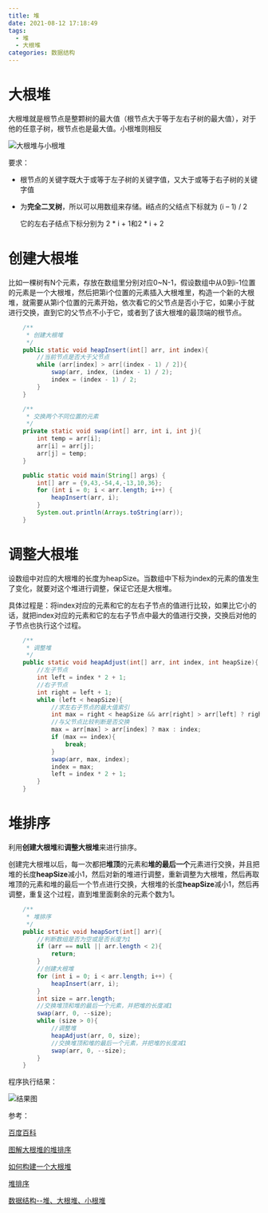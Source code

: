```yaml
---
title: 堆
date: 2021-08-12 17:18:49
tags:
  - 堆
  - 大根堆
categories: 数据结构
---
```


# 大根堆

大根堆就是根节点是整颗树的最大值（根节点大于等于左右子树的最大值），对于他的任意子树，根节点也是最大值。小根堆则相反

![大根堆与小根堆](https://gitee.com/acacac13/images/raw/master/20210812162138.png)

要求：

* 根节点的关键字既大于或等于左子树的关键字值，又大于或等于右子树的关键字值

* 为**完全二叉树**，所以可以用数组来存储。**i**结点的父结点下标就为 (i – 1) / 2
  
  它的左右子结点下标分别为 2 * i + 1和2 * i + 2

# 创建大根堆

比如一棵树有N个元素，存放在数组里分别对应0~N-1，假设数组中从0到i-1位置的元素是一个大根堆，然后把第i个位置的元素插入大根堆里，构造一个新的大根堆，就需要从第i个位置的元素开始，依次看它的父节点是否小于它，如果小于就进行交换，直到它的父节点不小于它，或者到了该大根堆的最顶端的根节点。

```java
    /**
     * 创建大根堆
     */
    public static void heapInsert(int[] arr, int index){
        //当前节点是否大于父节点
        while (arr[index] > arr[(index - 1) / 2]){
            swap(arr, index, (index - 1) / 2);
            index = (index - 1) / 2;
        }
    }

    /**
     * 交换两个不同位置的元素
     */
    private static void swap(int[] arr, int i, int j){
        int temp = arr[i];
        arr[i] = arr[j];
        arr[j] = temp;
    }

    public static void main(String[] args) {
        int[] arr = {9,43,-54,4,-13,10,36};
        for (int i = 0; i < arr.length; i++) {
            heapInsert(arr, i);
        }
        System.out.println(Arrays.toString(arr));
    }
```

# 调整大根堆

设数组中对应的大根堆的长度为heapSize。当数组中下标为index的元素的值发生了变化，就要对这个堆进行调整，保证它还是大根堆。

具体过程是：将index对应的元素和它的左右子节点的值进行比较，如果比它小的话，就把index对应的元素和它的左右子节点中最大的值进行交换，交换后对他的子节点也执行这个过程。

```java
    /**
     * 调整堆
     */
    public static void heapAdjust(int[] arr, int index, int heapSize){
        //左子节点
        int left = index * 2 + 1;
        //右子节点
        int right = left + 1;
        while (left < heapSize){
            //求左右子节点的最大值索引
            int max = right < heapSize && arr[right] > arr[left] ? right : left;
            //与父节点比较判断是否交换
            max = arr[max] > arr[index] ? max : index;
            if (max == index){
                break;
            }
            swap(arr, max, index);
            index = max;
            left = index * 2 + 1;
        }
    }
```

# 堆排序

利用**创建大根堆**和**调整大根堆**来进行排序。

创建完大根堆以后，每一次都把**堆顶**的元素和**堆的最后一个**元素进行交换，并且把堆的长度**heapSize**减小1，然后对新的堆进行调整，重新调整为大根堆，然后再取堆顶的元素和堆的最后一个节点进行交换，大根堆的长度**heapSize**减小1，然后再调整，重复这个过程，直到堆里面剩余的元素个数为1。

```java
    /**
     * 堆排序
     */
    public static void heapSort(int[] arr){
        //判断数组是否为空或是否长度为1
        if (arr == null || arr.length < 2){
            return;
        }
        //创建大根堆
        for (int i = 0; i < arr.length; i++) {
            heapInsert(arr, i);
        }
        int size = arr.length;
        //交换堆顶和堆的最后一个元素，并把堆的长度减1
        swap(arr, 0, --size);
        while (size > 0){
            //调整堆
            heapAdjust(arr, 0, size);
            //交换堆顶和堆的最后一个元素，并把堆的长度减1
            swap(arr, 0, --size);
        }
    }
```

程序执行结果：

![结果图](https://gitee.com/acacac13/images/raw/master/20210812171543.png)





参考：

[百度百科](https://baike.baidu.com/item/%E6%9C%80%E5%A4%A7%E5%A0%86/4633143?fromtitle=%E5%A4%A7%E6%A0%B9%E5%A0%86&fromid=4633235&fr=aladdin)

[图解大根堆的堆排序](https://blog.csdn.net/dream_follower/article/details/105202811)

[如何构建一个大根堆](https://blog.csdn.net/zhizhengguan/article/details/106826270)

[堆排序](https://blog.csdn.net/l577217/article/details/80516654)

[数据结构--堆、大根堆、小根堆](https://www.cnblogs.com/wangchaowei/p/8288216.html)
